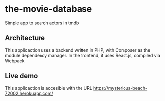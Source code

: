 # the-movie-database
Simple app to search actors in tmdb

## Architecture

This applicaction uses a backend written in PHP, with Composer as the module dependency manager.
In the frontend, it uses React.js, compiled via Webpack

## Live demo

This applicaction is accesible with the URL
   https://mysterious-beach-72002.herokuapp.com/
